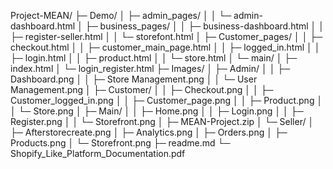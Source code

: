 Project-MEAN/
├─ Demo/
│  ├─ admin_pages/
│  │  └─ admin-dashboard.html
│  ├─ business_pages/
│  │  ├─ business-dashboard.html
│  │  ├─ register-seller.html
│  │  └─ storefont.html
│  ├─ Customer_pages/
│  │  ├─ checkout.html
│  │  ├─ customer_main_page.html
│  │  ├─ logged_in.html
│  │  ├─ login.html
│  │  ├─ product.html
│  │  └─ store.html
│  └─ main/
│     ├─ index.html
│     └─ login_register.html
├─ Images/
│  ├─ Admin/
│  │  ├─ Dashboard.png
│  │  ├─ Store Management.png
│  │  └─ User Management.png
│  ├─ Customer/
│  │  ├─ Checkout.png
│  │  ├─ Customer_logged_in.png
│  │  ├─ Customer_page.png
│  │  ├─ Product.png
│  │  └─ Store.png
│  ├─ Main/
│  │  ├─ Home.png
│  │  ├─ Login.png
│  │  ├─ Register.png
│  │  └─ Storefront.png
│  ├─ MEAN-Project.zip
│  └─ Seller/
│     ├─ Afterstorecreate.png
│     ├─ Analytics.png
│     ├─ Orders.png
│     ├─ Products.png
│     └─ Storefront.png
├─ readme.md
└─ Shopify_Like_Platform_Documentation.pdf